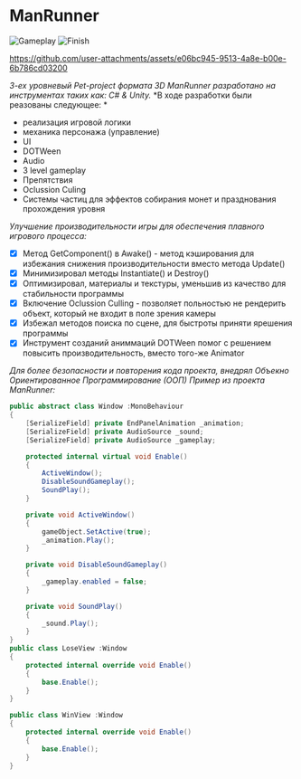 # ManRunner
![Gameplay](https://github.com/user-attachments/assets/19f73422-1c80-4249-a197-5bdfba438827)
![Finish](https://github.com/user-attachments/assets/c0c2c359-19b4-4be2-93c7-e90b69b5ef18)

https://github.com/user-attachments/assets/e06bc945-9513-4a8e-b00e-6b786cd03200

*3-ех уровневый Pet-project формата 3D ManRunner разработано на инструментах таких как: C# & Unity.*
*В ходе разработки были реазованы следующее: *
+ реализация игровой логики
+ механика персонажа (управление)
+ UI
+ DOTWeen
+ Audio
+ 3 level gameplay
+ Препятствия
+ Oclussion Culing
+ Системы частиц для эффектов собирания монет и празднования прохождения уровня

*Улучшение производительности игры для обеспечения плавного игрового процесса:*
- [X] Метод GetComponent() в  Awake() - метод кэширования для избежания снижения производительности вместо метода Update()
- [X] Минимизировал методы Instantiate() и Destroy()
- [X] Оптимизировал, материалы и текстуры, уменьшив из качество для стабильности программы
- [X] Включение Oclussion Culling - позволяет польностью не рендерить объект, который не входит в поле зрения камеры
- [X] Избежал методов поиска по сцене, для быстроты приняти ярешения программы
- [X] Инструмент созданий аниммаций DOTWeen помог с решением повысить производительность, вместо того-же Animator

*Для более безопасности и повторения кода проекта, внедрял Объекно Ориентированное Программирование (ООП)*
*Пример из проекта ManRunner:*
```c#
public abstract class Window :MonoBehaviour
{
    [SerializeField] private EndPanelAnimation _animation;
    [SerializeField] private AudioSource _sound;
    [SerializeField] private AudioSource _gameplay;

    protected internal virtual void Enable()
    {
        ActiveWindow();
        DisableSoundGameplay();
        SoundPlay();
    }

    private void ActiveWindow()
    {
        gameObject.SetActive(true);
        _animation.Play();
    }

    private void DisableSoundGameplay()
    {
        _gameplay.enabled = false;
    }

    private void SoundPlay()
    {
        _sound.Play();
    }
}
public class LoseView :Window
{
    protected internal override void Enable()
    {
        base.Enable();
    }
}

public class WinView :Window
{
    protected internal override void Enable()
    {
        base.Enable();
    }
}
```


